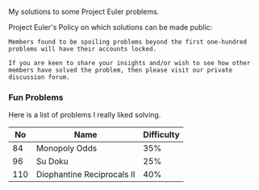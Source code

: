 My solutions to some Project Euler problems. 

Project Euler's Policy on which solutions can be made public: 

```
Members found to be spoiling problems beyond the first one-hundred problems will have their accounts locked.

If you are keen to share your insights and/or wish to see how other members have solved the problem, then please visit our private discussion forum.
```

### Fun Problems

Here is a list of problems I really liked solving.

| No  | Name                 | Difficulty |
|-----|----------------------|------------|
| 84  | Monopoly Odds        | 35%        |
| 96  | Su Doku              | 25%        |
| 110 | Diophantine Reciprocals II | 40%  |
